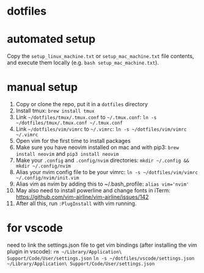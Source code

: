 # dotfiles

# automated setup
Copy the `setup_linux_machine.txt` or `setup_mac_machine.txt` file contents, and execute them locally (e.g. `bash setup_mac_machine.txt`).

# manual setup
1. Copy or clone the repo, put it in a `dotfiles` directory
2. Install tmux: `brew install tmux`
3. Link `~/dotfiles/tmux/.tmux.conf` to `~/.tmux.conf`: `ln -s ~/dotfiles/tmux/.tmux.conf ~/.tmux.conf`
4. Link `~/dotfiles/vim/vimrc` to `~/.vimrc`: `ln -s ~/dotfiles/vim/vimrc ~/.vimrc`
5. Open vim for the first time to install packages
6. Make sure you have neovim installed on mac and with pip3: `brew install neovim` and `pip3 install neovim` 
7. Make your `.config` and `.config/nvim` directories: `mkdir ~/.config && mkdir ~/.config/nvim`
8. Alias your nvim config file to be your vimrc: `ln -s ~/dotfiles/vim/vimrc ~/.config/nvim/init.vim`
9. Alias vim as nvim by adding this to ~/.bash_profile: `alias vim='nvim'`
10. May also need to install powerline and change fonts in iTerm: https://github.com/vim-airline/vim-airline/issues/142
11. After all this, run `:PlugInstall` with vim running.

# for vscode
need to link the settings.json file to get vim bindings (after installing the vim plugin in vscode):
`rm ~/Library/Application\ Support/Code/User/settings.json`
`ln -s ~/dotfiles/vscode/settings.json ~/Library/Application\ Support/Code/User/settings.json`

